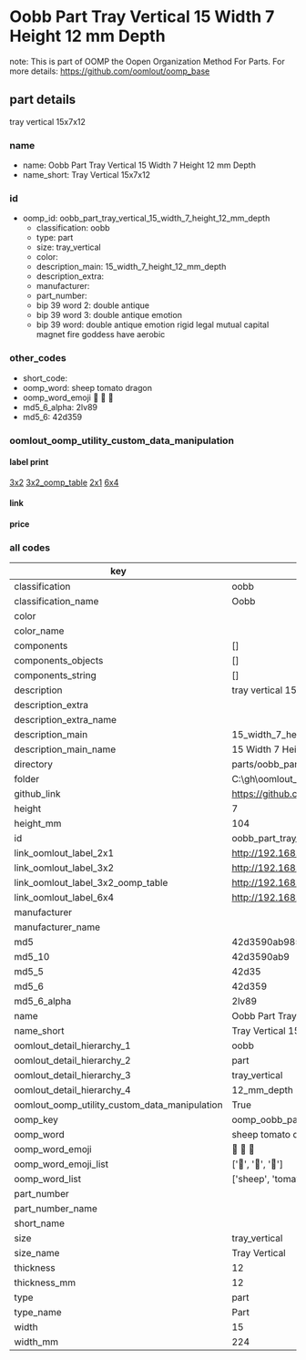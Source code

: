 # Oobb Part Tray Vertical 15 Width 7 Height 12 mm Depth  

note: This is part of OOMP the Oopen Organization Method For Parts. For more details: https://github.com/oomlout/oomp_base

##  part details
  



tray vertical 15x7x12



### name
* name: Oobb Part Tray Vertical 15 Width 7 Height 12 mm Depth
* name_short: Tray Vertical 15x7x12 
### id
* oomp_id: oobb_part_tray_vertical_15_width_7_height_12_mm_depth
  * classification: oobb
  * type: part
  * size: tray_vertical
  * color: 
  * description_main: 15_width_7_height_12_mm_depth
  * description_extra: 
  * manufacturer: 
  * part_number: 
  * bip 39 word 2: double antique
  * bip 39 word 3: double antique emotion
  * bip 39 word: double antique emotion rigid legal mutual capital magnet fire goddess have aerobic

### other_codes
* short_code: 
* oomp_word: sheep tomato dragon
* oomp_word_emoji :sheep: :tomato: :dragon:
* md5_6_alpha: 2lv89
* md5_6: 42d359






### oomlout_oomp_utility_custom_data_manipulation
#### label print
[3x2](http://192.168.1.245:1112/?label=oomp%202lv89)
[3x2_oomp_table](http://192.168.1.108:1112/?label=oomp%202lv89)
[2x1](http://192.168.1.242:1112/?label=oomp%202lv89)
[6x4](http://192.168.1.55:1112/?label=oomp%202lv89)    

#### link

                              

#### price







### all codes 
| key | value |  
| --- | --- |  
| classification | oobb |  
| classification_name | Oobb |  
| color |  |  
| color_name |  |  
| components | [] |  
| components_objects | [] |  
| components_string | [] |  
| description | tray vertical 15x7x12 |  
| description_extra |  |  
| description_extra_name |  |  
| description_main | 15_width_7_height_12_mm_depth |  
| description_main_name | 15 Width 7 Height 12 mm Depth |  
| directory | parts/oobb_part_tray_vertical_15_width_7_height_12_mm_depth |  
| folder | C:\gh\oomlout_oobb_version_4_generated_parts\parts\oobb_part_tray_vertical_15_width_7_height_12_mm_depth |  
| github_link | https://github.com/oomlout/oomlout_oomp_part_src/tree/main/parts/oobb_part_tray_vertical_15_width_7_height_12_mm_depth |  
| height | 7 |  
| height_mm | 104 |  
| id | oobb_part_tray_vertical_15_width_7_height_12_mm_depth |  
| link_oomlout_label_2x1 | http://192.168.1.242:1112/?label=oomp%202lv89 |  
| link_oomlout_label_3x2 | http://192.168.1.245:1112/?label=oomp%202lv89 |  
| link_oomlout_label_3x2_oomp_table | http://192.168.1.108:1112/?label=oomp%202lv89 |  
| link_oomlout_label_6x4 | http://192.168.1.55:1112/?label=oomp%202lv89 |  
| manufacturer |  |  
| manufacturer_name |  |  
| md5 | 42d3590ab985e44248bfbb9e91827a0d |  
| md5_10 | 42d3590ab9 |  
| md5_5 | 42d35 |  
| md5_6 | 42d359 |  
| md5_6_alpha | 2lv89 |  
| name | Oobb Part Tray Vertical 15 Width 7 Height 12 mm Depth |  
| name_short | Tray Vertical 15x7x12  |  
| oomlout_detail_hierarchy_1 | oobb |  
| oomlout_detail_hierarchy_2 | part |  
| oomlout_detail_hierarchy_3 | tray_vertical |  
| oomlout_detail_hierarchy_4 | 12_mm_depth |  
| oomlout_oomp_utility_custom_data_manipulation | True |  
| oomp_key | oomp_oobb_part_tray_vertical_15_width_7_height_12_mm_depth |  
| oomp_word | sheep tomato dragon |  
| oomp_word_emoji | :sheep: :tomato: :dragon: |  
| oomp_word_emoji_list | [':sheep:', ':tomato:', ':dragon:'] |  
| oomp_word_list | ['sheep', 'tomato', 'dragon'] |  
| part_number |  |  
| part_number_name |  |  
| short_name |  |  
| size | tray_vertical |  
| size_name | Tray Vertical |  
| thickness | 12 |  
| thickness_mm | 12 |  
| type | part |  
| type_name | Part |  
| width | 15 |  
| width_mm | 224 |  
